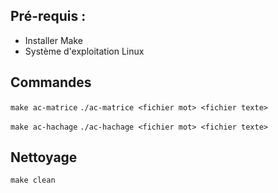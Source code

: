 ## Pré-requis :
- Installer Make
- Système d'exploitation Linux

## Commandes
```make ac-matrice```
```./ac-matrice <fichier mot> <fichier texte>```

```make ac-hachage```
```./ac-hachage <fichier mot> <fichier texte>```

## Nettoyage
```make clean```
